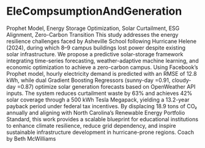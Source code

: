# EleCompsumptionAndGeneration
Prophet Model, Energy Storage Optimization, Solar Curtailment, ESG Alignment, Zero-Carbon Transition
This study addresses the energy resilience challenges faced by Asheville School following Hurricane Helene (2024), during which 8–9 campus buildings lost power despite existing solar infrastructure. We propose a predictive solar-storage framework integrating time-series forecasting, weather-adaptive machine learning, and economic optimization to achieve a zero-carbon campus. Using Facebook’s Prophet model, hourly electricity demand is predicted with an RMSE of 12.8 kWh, while dual Gradient Boosting Regressors (sunny-day =0.91, cloudy-day =0.87) optimize solar generation forecasts based on OpenWeather API inputs. The system reduces curtailment waste by 63% and achieves 42% solar coverage through a 500 kWh Tesla Megapack, yielding a 13.2-year payback period under federal tax incentives. By displacing 18.9 tons of CO₂ annually and aligning with North Carolina’s Renewable Energy Portfolio Standard, this work provides a scalable blueprint for educational institutions to enhance climate resilience, reduce grid dependency, and inspire sustainable infrastructure development in hurricane-prone regions.
Coach by Beth McWilliams
